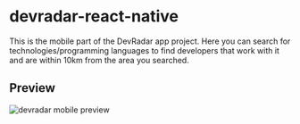 # devradar-react-native

This is the mobile part of the DevRadar app project. Here you can search for technologies/programming languages to find developers that work with it and are within 10km from the area you searched.

## Preview
![devradar mobile preview](https://github.com/PooWoox/devradar-react-native/blob/master/dev_radar_mobile_preview.gif?raw=true)
